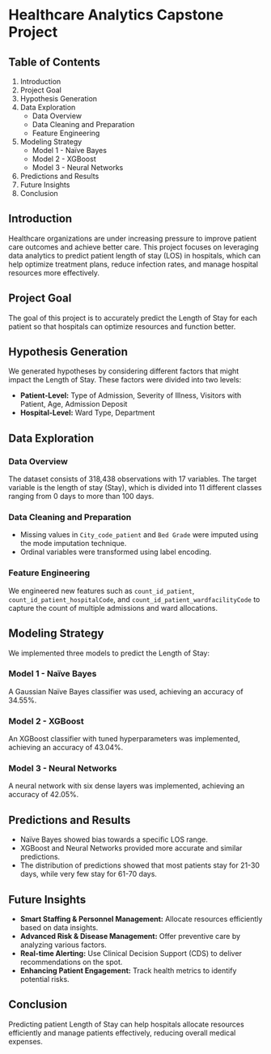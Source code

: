 # Healthcare Analytics Capstone Project

## Table of Contents
1. Introduction
2. Project Goal
3. Hypothesis Generation
4. Data Exploration
   - Data Overview
   - Data Cleaning and Preparation
   - Feature Engineering
5. Modeling Strategy
   - Model 1 - Naïve Bayes
   - Model 2 - XGBoost
   - Model 3 - Neural Networks
6. Predictions and Results
7. Future Insights
8. Conclusion

## Introduction
Healthcare organizations are under increasing pressure to improve patient care outcomes and achieve better care. This project focuses on leveraging data analytics to predict patient length of stay (LOS) in hospitals, which can help optimize treatment plans, reduce infection rates, and manage hospital resources more effectively.

## Project Goal
The goal of this project is to accurately predict the Length of Stay for each patient so that hospitals can optimize resources and function better.

## Hypothesis Generation
We generated hypotheses by considering different factors that might impact the Length of Stay. These factors were divided into two levels:
- **Patient-Level:** Type of Admission, Severity of Illness, Visitors with Patient, Age, Admission Deposit
- **Hospital-Level:** Ward Type, Department

## Data Exploration
### Data Overview
The dataset consists of 318,438 observations with 17 variables. The target variable is the length of stay (Stay), which is divided into 11 different classes ranging from 0 days to more than 100 days.

### Data Cleaning and Preparation
- Missing values in `City_code_patient` and `Bed Grade` were imputed using the mode imputation technique.
- Ordinal variables were transformed using label encoding.

### Feature Engineering
We engineered new features such as `count_id_patient`, `count_id_patient_hospitalCode`, and `count_id_patient_wardfacilityCode` to capture the count of multiple admissions and ward allocations.

## Modeling Strategy
We implemented three models to predict the Length of Stay:

### Model 1 - Naïve Bayes
A Gaussian Naïve Bayes classifier was used, achieving an accuracy of 34.55%.

### Model 2 - XGBoost
An XGBoost classifier with tuned hyperparameters was implemented, achieving an accuracy of 43.04%.

### Model 3 - Neural Networks
A neural network with six dense layers was implemented, achieving an accuracy of 42.05%.

## Predictions and Results
- Naïve Bayes showed bias towards a specific LOS range.
- XGBoost and Neural Networks provided more accurate and similar predictions.
- The distribution of predictions showed that most patients stay for 21-30 days, while very few stay for 61-70 days.

## Future Insights
- **Smart Staffing & Personnel Management:** Allocate resources efficiently based on data insights.
- **Advanced Risk & Disease Management:** Offer preventive care by analyzing various factors.
- **Real-time Alerting:** Use Clinical Decision Support (CDS) to deliver recommendations on the spot.
- **Enhancing Patient Engagement:** Track health metrics to identify potential risks.

## Conclusion
Predicting patient Length of Stay can help hospitals allocate resources efficiently and manage patients effectively, reducing overall medical expenses.
